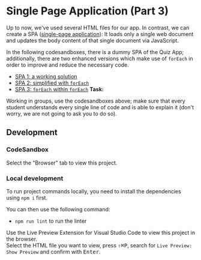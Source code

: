 # Single Page Application (Part 3)

Up to now, we've used several HTML files for our app. In contrast, we can create a SPA
([single-page application](https://developer.mozilla.org/en-US/docs/Glossary/SPA)): It loads only a
single web document and updates the body content of that single document via JavaScript.

In the following codesandboxes, there is a dummy SPA of the Quiz App; additionally, there are two
enhanced versions which make use of `forEach` in order to improve and reduce the necessary code.

- [SPA 1: a working solution](https://codesandbox.io/s/github/neuefische/web-exercises/tree/main/sessions/js-array-methods/spa-1?file=/README.md)
- [SPA 2: simplified with `forEach`](https://codesandbox.io/s/github/neuefische/web-exercises/tree/main/sessions/js-array-methods/spa-2?file=/README.md)
- [SPA 3: `forEach` within `forEach`](https://codesandbox.io/s/github/neuefische/web-exercises/tree/main/sessions/js-array-methods/spa-3?file=/README.md)
  **Task:**

Working in groups, use the codesandboxes above; make sure that every student understands every
single line of code and is able to explain it (don't worry, we are not going to ask you to do so).

## Development

### CodeSandbox

Select the "Browser" tab to view this project.

### Local development

To run project commands locally, you need to install the dependencies using `npm i` first.

You can then use the following command:

- `npm run lint` to run the linter

Use the Live Preview Extension for Visual Studio Code to view this project in the browser.  
Select the HTML file you want to view, press <kbd>⇧</kbd><kbd>⌘</kbd><kbd>P</kbd>, search for `Live Preview: Show Preview` and confirm with <kbd>Enter</kbd>.
